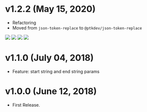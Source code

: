 # v1.2.2 (May 15, 2020)
* Refactoring
* Moved from `json-token-replace` to `@ptkdev/json-token-replace`

[![](https://img.shields.io/badge/donate-paypal-005EA6.svg?logo=paypal)](https://www.paypal.me/ptkdev) [![](https://img.shields.io/badge/donate-patreon-F87668.svg?logo=patreon)](https://www.patreon.com/ptkdev) [![](https://img.shields.io/badge/donate-sponsors-ea4aaa.svg?logo=github)](https://github.com/sponsors/ptkdev/)  [![](https://img.shields.io/badge/donate-ko--fi-29abe0.svg?logo=ko-fi)](https://ko-fi.com/ptkdev)


# v1.1.0 (July 04, 2018)
* Feature: start string and end string params

# v1.0.0 (June 12, 2018)
* First Release.
